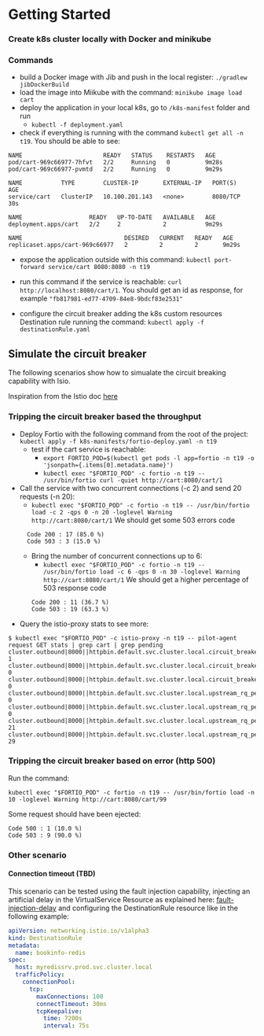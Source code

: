 # Getting Started

### Create k8s cluster locally with Docker and minikube

### Commands

- build a Docker image with Jib and push in the local register: `` ./gradlew jibDockerBuild ``
- load the image into Miikube with the command: `` minikube image load cart ``
- deploy the application in your local k8s, go to `/k8s-manifest` folder and run 
  - `` kubectl -f deployment.yaml ``
- check if everything is running with the command `` kubectl get all -n t19 ``. You should be able to see:
```
NAME                       READY   STATUS    RESTARTS   AGE
pod/cart-969c66977-7hfvt   2/2     Running   0          9m28s
pod/cart-969c66977-pvmtd   2/2     Running   0          9m29s

NAME           TYPE        CLUSTER-IP       EXTERNAL-IP   PORT(S)    AGE
service/cart   ClusterIP   10.100.201.143   <none>        8080/TCP   30s

NAME                   READY   UP-TO-DATE   AVAILABLE   AGE
deployment.apps/cart   2/2     2            2           9m29s

NAME                             DESIRED   CURRENT   READY   AGE
replicaset.apps/cart-969c66977   2         2         2       9m29s
```

- expose the application outside with this command: ``` kubectl port-forward service/cart 8080:8080 -n t19 ```

- run this command if the service is reachable: ``curl http://localhost:8080/cart/1``. You should get an id as response, for example `"fb817981-ed77-4709-84e8-9bdcf83e2531"`

- configure the circuit breaker adding the k8s custom resources Destination rule running the command: `` kubectl apply -f destinationRule.yaml ``

## Simulate the circuit breaker
The following scenarios show how to simualate the circuit breaking capability with Isio.

Inspiration from the Istio doc [here](https://istio.io/latest/docs/tasks/traffic-management/circuit-breaking/)

### Tripping the circuit breaker based the throughput
  - Deploy Fortio with the following command from the root of the project: `` kubectl apply -f k8s-manifests/fortio-deploy.yaml -n t19 ``
    - test if the cart service is reachable:
      - ``export FORTIO_POD=$(kubectl get pods -l app=fortio -n t19 -o 'jsonpath={.items[0].metadata.name}')`` 
      - `` kubectl exec "$FORTIO_POD" -c fortio -n t19 -- /usr/bin/fortio curl -quiet http://cart:8080/cart/1 ``
  - Call the service with two concurrent connections (-c 2) and send 20 requests (-n 20):
    - ``kubectl exec "$FORTIO_POD" -c fortio -n t19 -- /usr/bin/fortio load -c 2 -qps 0 -n 20 -loglevel Warning http://cart:8080/cart/1``
  We should get some 503 errors code
    ```shell
      Code 200 : 17 (85.0 %)
      Code 503 : 3 (15.0 %)
    ````
    - Bring the number of concurrent connections up to 6:
      - ``kubectl exec "$FORTIO_POD" -c fortio -n t19 -- /usr/bin/fortio load -c 6 -qps 0 -n 30 -loglevel Warning http://cart:8080/cart/1``
        We should get a higher percentage of 503 response code
      ```shell
      Code 200 : 11 (36.7 %)
      Code 503 : 19 (63.3 %)
      ```
  - Query the istio-proxy stats to see more:
  ```shell
$ kubectl exec "$FORTIO_POD" -c istio-proxy -n t19 -- pilot-agent request GET stats | grep cart | grep pending
cluster.outbound|8000||httpbin.default.svc.cluster.local.circuit_breakers.default.remaining_pending: 1
cluster.outbound|8000||httpbin.default.svc.cluster.local.circuit_breakers.default.rq_pending_open: 0
cluster.outbound|8000||httpbin.default.svc.cluster.local.circuit_breakers.high.rq_pending_open: 0
cluster.outbound|8000||httpbin.default.svc.cluster.local.upstream_rq_pending_active: 0
cluster.outbound|8000||httpbin.default.svc.cluster.local.upstream_rq_pending_failure_eject: 0
cluster.outbound|8000||httpbin.default.svc.cluster.local.upstream_rq_pending_overflow: 21
cluster.outbound|8000||httpbin.default.svc.cluster.local.upstream_rq_pending_total: 29
```
### Tripping the circuit breaker based on error (http 500)

Run the command: 
```shell
kubectl exec "$FORTIO_POD" -c fortio -n t19 -- /usr/bin/fortio load -n 10 -loglevel Warning http://cart:8080/cart/99
```

Some request should have been ejected:
```shell
Code 500 : 1 (10.0 %)
Code 503 : 9 (90.0 %)
```

### Other scenario

#### Connection timeout (TBD)

This scenario can be tested using the fault injection capability, injecting an artificial delay in the VirtualService Resource as explained here: [fault-injection-delay](https://istio.io/latest/docs/tasks/traffic-management/fault-injection/)
and configuring the DestinationRule resource like in the following example:

```yaml
apiVersion: networking.istio.io/v1alpha3
kind: DestinationRule
metadata:
  name: bookinfo-redis
spec:
  host: myredissrv.prod.svc.cluster.local
  trafficPolicy:
    connectionPool:
      tcp:
        maxConnections: 100
        connectTimeout: 30ms
        tcpKeepalive:
          time: 7200s
          interval: 75s
```
